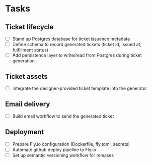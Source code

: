 # Tasks

## Ticket lifecycle
- [ ] Stand up Postgres database for ticket issuance metadata
- [ ] Define schema to record generated tickets (ticket id, issued at, fulfillment status)
- [ ] Add persistence layer to write/read from Postgres during ticket generation

## Ticket assets
- [ ] Integrate the designer-provided ticket template into the generator

## Email delivery
- [ ] Build email workflow to send the generated ticket

## Deployment
- [ ] Prepare Fly.io configuration (Dockerfile, fly.toml, secrets)
- [ ] Automate github deploy pipeline to Fly.io
- [ ] Set up semantic versioning workflow for releases
